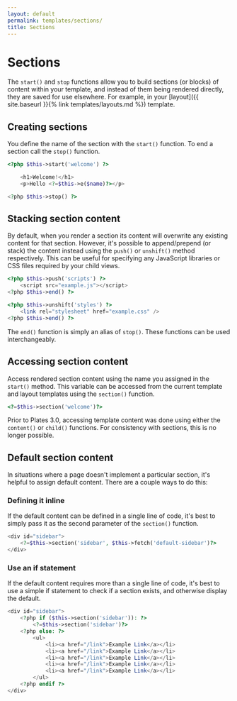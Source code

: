 ```yaml
---
layout: default
permalink: templates/sections/
title: Sections
---
```


Sections
========

The `start()` and `stop` functions allow you to build sections (or blocks) of content within your template, and instead of them being rendered directly, they are saved for use elsewhere. For example, in your [layout]({{ site.baseurl }}{% link templates/layouts.md %}) template.

## Creating sections

You define the name of the section with the `start()` function. To end a section call the `stop()` function.

~~~ php
<?php $this->start('welcome') ?>

    <h1>Welcome!</h1>
    <p>Hello <?=$this->e($name)?></p>

<?php $this->stop() ?>
~~~

## Stacking section content

By default, when you render a section its content will overwrite any existing content for that section. However, it's possible to append/prepend (or stack) the content instead using the `push()` or `unshift()` method respectively. This can be useful for specifying any JavaScript libraries or CSS files required by your child views.

~~~ php
<?php $this->push('scripts') ?>
    <script src="example.js"></script>
<?php $this->end() ?>

<?php $this->unshift('styles') ?>
    <link rel="stylesheet" href="example.css" />
<?php $this->end() ?>
~~~

<p class="message-notice">The <code>end()</code> function is simply an alias of <code>stop()</code>. These functions can be used interchangeably.</p>

## Accessing section content

Access rendered section content using the name you assigned in the `start()` method. This variable can be accessed from the current template and layout templates using the `section()` function.

~~~ php
<?=$this->section('welcome')?>
~~~

<p class="message-notice">Prior to Plates 3.0, accessing template content was done using either the <code>content()</code> or <code>child()</code> functions. For consistency with sections, this is no longer possible.</p>

## Default section content

In situations where a page doesn't implement a particular section, it's helpful to assign default content. There are a couple ways to do this:

### Defining it inline

If the default content can be defined in a single line of code, it's best to simply pass it as the second parameter of the `section()` function.

~~~ php
<div id="sidebar">
    <?=$this->section('sidebar', $this->fetch('default-sidebar')?>
</div>
~~~

### Use an if statement

If the default content requires more than a single line of code, it's best to use a simple if statement to check if a section exists, and otherwise display the default.

~~~ php
<div id="sidebar">
    <?php if ($this->section('sidebar')): ?>
        <?=$this->section('sidebar')?>
    <?php else: ?>
        <ul>
            <li><a href="/link">Example Link</a></li>
            <li><a href="/link">Example Link</a></li>
            <li><a href="/link">Example Link</a></li>
            <li><a href="/link">Example Link</a></li>
            <li><a href="/link">Example Link</a></li>
        </ul>
    <?php endif ?>
</div>
~~~

